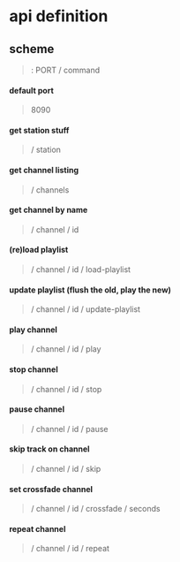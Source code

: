 # api definition

## scheme
> : PORT / command

#### default port
> 8090

#### get station stuff
> / station

#### get channel listing
> / channels

#### get channel by name
> / channel / id

#### (re)load playlist
> / channel / id / load-playlist

#### update playlist (flush the old, play the new)
> / channel / id / update-playlist

#### play channel
> / channel / id / play

#### stop channel
> / channel / id / stop

#### pause channel
> / channel / id / pause

#### skip track on channel
> / channel / id / skip

#### set crossfade channel
> / channel / id / crossfade / seconds

#### repeat channel
> / channel / id / repeat


